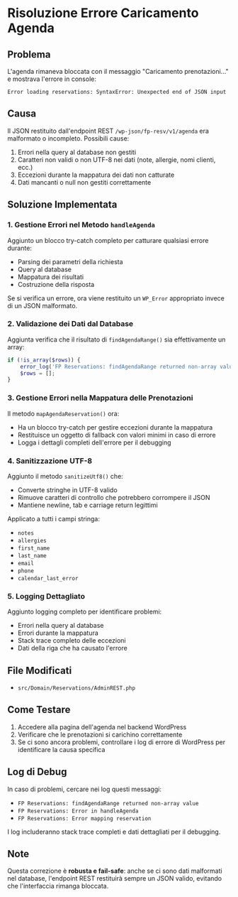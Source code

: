 # Risoluzione Errore Caricamento Agenda

## Problema
L'agenda rimaneva bloccata con il messaggio "Caricamento prenotazioni..." e mostrava l'errore in console:
```
Error loading reservations: SyntaxError: Unexpected end of JSON input
```

## Causa
Il JSON restituito dall'endpoint REST `/wp-json/fp-resv/v1/agenda` era malformato o incompleto. Possibili cause:
1. Errori nella query al database non gestiti
2. Caratteri non validi o non UTF-8 nei dati (note, allergie, nomi clienti, ecc.)
3. Eccezioni durante la mappatura dei dati non catturate
4. Dati mancanti o null non gestiti correttamente

## Soluzione Implementata

### 1. Gestione Errori nel Metodo `handleAgenda`
Aggiunto un blocco try-catch completo per catturare qualsiasi errore durante:
- Parsing dei parametri della richiesta
- Query al database
- Mappatura dei risultati
- Costruzione della risposta

Se si verifica un errore, ora viene restituito un `WP_Error` appropriato invece di un JSON malformato.

### 2. Validazione dei Dati dal Database
Aggiunta verifica che il risultato di `findAgendaRange()` sia effettivamente un array:
```php
if (!is_array($rows)) {
    error_log('FP Reservations: findAgendaRange returned non-array value');
    $rows = [];
}
```

### 3. Gestione Errori nella Mappatura delle Prenotazioni
Il metodo `mapAgendaReservation()` ora:
- Ha un blocco try-catch per gestire eccezioni durante la mappatura
- Restituisce un oggetto di fallback con valori minimi in caso di errore
- Logga i dettagli completi dell'errore per il debugging

### 4. Sanitizzazione UTF-8
Aggiunto il metodo `sanitizeUtf8()` che:
- Converte stringhe in UTF-8 valido
- Rimuove caratteri di controllo che potrebbero corrompere il JSON
- Mantiene newline, tab e carriage return legittimi

Applicato a tutti i campi stringa:
- `notes`
- `allergies`
- `first_name`
- `last_name`
- `email`
- `phone`
- `calendar_last_error`

### 5. Logging Dettagliato
Aggiunto logging completo per identificare problemi:
- Errori nella query al database
- Errori durante la mappatura
- Stack trace completo delle eccezioni
- Dati della riga che ha causato l'errore

## File Modificati
- `src/Domain/Reservations/AdminREST.php`

## Come Testare
1. Accedere alla pagina dell'agenda nel backend WordPress
2. Verificare che le prenotazioni si carichino correttamente
3. Se ci sono ancora problemi, controllare i log di errore di WordPress per identificare la causa specifica

## Log di Debug
In caso di problemi, cercare nei log questi messaggi:
- `FP Reservations: findAgendaRange returned non-array value`
- `FP Reservations: Error in handleAgenda`
- `FP Reservations: Error mapping reservation`

I log includeranno stack trace completi e dati dettagliati per il debugging.

## Note
Questa correzione è **robusta e fail-safe**: anche se ci sono dati malformati nel database, l'endpoint REST restituirà sempre un JSON valido, evitando che l'interfaccia rimanga bloccata.
